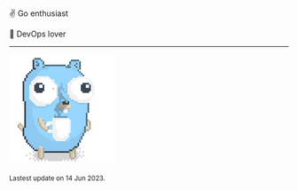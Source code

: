 :v: Go enthusiast

:muscle: DevOps lover

---

![Image alt text](/images/gopher_with_coffee.gif)


<sub>Lastest update on 14 Jun 2023.</sub>
